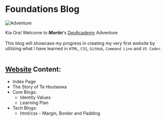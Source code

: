 # Foundations Blog 
![Adventure](https://img.freepik.com/free-vector/flat-adventure-background-with-mountains_23-2149045825.jpg)

 Kia Ora! Welcome to **_Martin_**'s [DevAcademy](https://devacademy.co.nz/?gclid=Cj0KCQjw27mhBhC9ARIsAIFsETFIM6MFVhEWNHE4phYaLm9LgSWBypcddty_tVSasadIbnbMHGabW9oaAiFtEALw_wcB) Adventure  
&nbsp;    
This blog will showcase my progress in creating my very first website by utilizing what I have learned in `HTML`, `CSS`, `GitHub`, `Command Line` and `VS Coder`.   
&nbsp;  
## [Website](https://martin-corpus.github.io/index.html) Content:
   + Index Page
   + The Story of Te Houtaewa
   + Core Blogs:  
      + Identity Values
      + Learning Plan
   + Tech Blogs:  
      + html/css - Margin, Border and Padding
